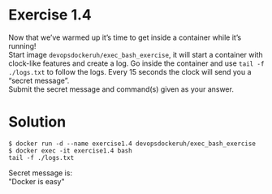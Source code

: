 # Exercise 1.4

Now that we’ve warmed up it’s time to get inside a container while it’s running! <br>
Start image `devopsdockeruh/exec_bash_exercise`, it will start a container with clock-like features and create a log. Go inside the container and use `tail -f ./logs.txt` to follow the logs. Every 15 seconds the clock will send you a “secret message”. <br>
Submit the secret message and command(s) given as your answer.

# Solution

`$ docker run -d --name exercise1.4 devopsdockeruh/exec_bash_exercise` <br>
`$ docker exec -it exercise1.4 bash` <br>
`tail -f ./logs.txt` <br>

Secret message is: <br>
"Docker is easy" <br>
